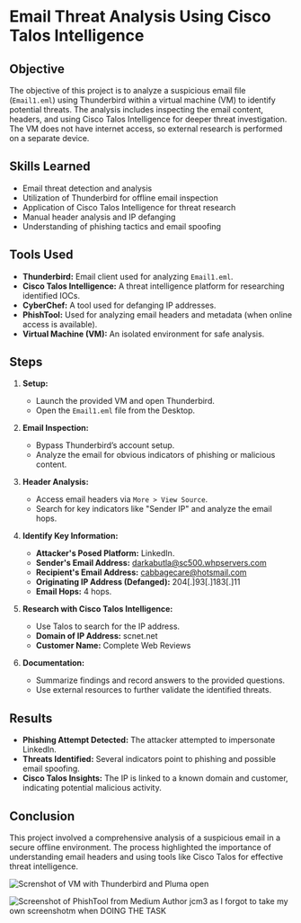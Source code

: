 # Email Threat Analysis Using Cisco Talos Intelligence

## Objective

The objective of this project is to analyze a suspicious email file (`Email1.eml`) using Thunderbird within a virtual machine (VM) to identify potential threats. The analysis includes inspecting the email content, headers, and using Cisco Talos Intelligence for deeper threat investigation. The VM does not have internet access, so external research is performed on a separate device.

## Skills Learned

- Email threat detection and analysis
- Utilization of Thunderbird for offline email inspection
- Application of Cisco Talos Intelligence for threat research
- Manual header analysis and IP defanging
- Understanding of phishing tactics and email spoofing

## Tools Used

- **Thunderbird:** Email client used for analyzing `Email1.eml`.
- **Cisco Talos Intelligence:** A threat intelligence platform for researching identified IOCs.
- **CyberChef:** A tool used for defanging IP addresses.
- **PhishTool:** Used for analyzing email headers and metadata (when online access is available).
- **Virtual Machine (VM):** An isolated environment for safe analysis.

## Steps

1. **Setup:**
   - Launch the provided VM and open Thunderbird.
   - Open the `Email1.eml` file from the Desktop.

2. **Email Inspection:**
   - Bypass Thunderbird’s account setup.
   - Analyze the email for obvious indicators of phishing or malicious content.

3. **Header Analysis:**
   - Access email headers via `More > View Source`.
   - Search for key indicators like "Sender IP" and analyze the email hops.

4. **Identify Key Information:**
   - **Attacker's Posed Platform:** LinkedIn.
   - **Sender's Email Address:** darkabutla@sc500.whpservers.com
   - **Recipient's Email Address:** cabbagecare@hotsmail.com
   - **Originating IP Address (Defanged):** 204[.]93[.]183[.]11
   - **Email Hops:** 4 hops.

5. **Research with Cisco Talos Intelligence:**
   - Use Talos to search for the IP address.
   - **Domain of IP Address:** scnet.net
   - **Customer Name:** Complete Web Reviews

6. **Documentation:**
   - Summarize findings and record answers to the provided questions.
   - Use external resources to further validate the identified threats.

## Results

- **Phishing Attempt Detected:** The attacker attempted to impersonate LinkedIn.
- **Threats Identified:** Several indicators point to phishing and possible email spoofing.
- **Cisco Talos Insights:** The IP is linked to a known domain and customer, indicating potential malicious activity.

## Conclusion

This project involved a comprehensive analysis of a suspicious email in a secure offline environment. The process highlighted the importance of understanding email headers and using tools like Cisco Talos for effective threat intelligence.

![Screnshot of VM with Thunderbird and Pluma open](https://github.com/user-attachments/assets/04c7b5ac-c2a7-4546-8178-b5cc98efdb27)

![Screenshot of PhishTool from Medium Author jcm3 as I forgot to take my own screenshotm when DOING THE TASK](https://github.com/user-attachments/assets/2337203e-9047-448b-a92d-ef4b44ee9835)



